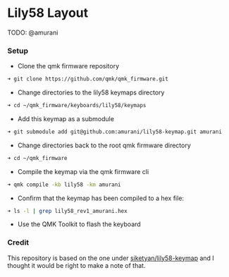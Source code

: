 # Lily58 Layout

TODO: @amurani

### Setup

- Clone the qmk firmware repository

```bash
➜ git clone https://github.com/qmk/qmk_firmware.git
```

- Change directories to the lily58 keymaps directory

```bash
➜ cd ~/qmk_firmware/keyboards/lily58/keymaps
```

- Add this keymap as a submodule

```bash
➜ git submodule add git@github.com:amurani/lily58-keymap.git amurani
```

- Change directories back to the root qmk firmware directory

```bash
➜ cd ~/qmk_firmware
```

- Compile the keymap via the qmk firmware cli

```bash
➜ qmk compile -kb lily58 -km amurani
```

- Confirm that the keymap has been compiled to a hex file:

```bash
➜ ls -l | grep lily58_rev1_amurani.hex
```

- Use the QMK Toolkit to flash the keyboard

### Credit

This repository is based on the one under [siketyan/lily58-keymap](https://github.com/siketyan/lily58-keymap) and I thought it would be right to make a note of that.
